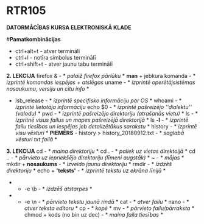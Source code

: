 # RTR105
**DATORMĀCĪBAS KURSA ELEKTRONISKĀ KLADE**

#**Pamatkombinācijas**
- ctrl+alt+t - atver termināli
- ctrl+l - notīra simbolus terminālī
- ctrl+shift+t - atver jaunu tabu terminālī

**2. LEKCIJA**
firefox & - * *palaiž firefox pārlūku* *
**man** + jebkura komanda - * *izprintē komandas iespējas + atslēgas*
uname - * *izprintē operētājsistēmas nosaukumu, versiju un citu info* *
  - lsb_release - * *izprintē specifisko informāciju par OS* *
whoami - * *izprintē lietotāja informāciju*
echo $0 - * *izprintē pašreizējo ''dialektu'' (valodu)* *
pwd - * *izprintē pašreizējo direktoriju (atrašanās vietu)* *
ls - * *izpritnē visus failus un mapes pašreizējā direktorijā* *
ls **-l** - * *izprintē failu tiesības un iespējas jeb detalizētākus sarakstu* *
history - * *izprintē visu vēsturi* *
**PIEMĒRS** - history > history_20180912.txt - * *saglabā vēsturi txt failā* *

**3. LEKCIJA**
cd - * *maina direktoriju* *
cd . - * *paliek uz vietas direktoijā* *
cd .. - * *pārvieto uz iepriekšējo direktoriju (līmeni augstāk)* *
~ - * *mājas* *
mkdir + **nosaukums** - * *izveido jaunu direktoriju* *
rmdir - * *izdzēš direktoriju* *
echo + **'teksts'** - * *izprintē tekstu uz ekrāna līnijā* *
   - + -e \b - * *izdzēš atstarpes* *
   - + -e \n - * *pārvieto tekstu jaunā rindā* *
 cat - * *atver failu* *
 nano - * *atver teksta editoru* *
 cp - * *kopē* *
 mv - * *pārvieto failu/pārraksta* *
 chmod + kods (no bin uz dec) - * *maina faila tiesības* *
